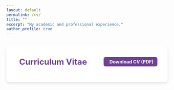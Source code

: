 ```yaml
---
layout: default
permalink: /cv/
title: ""
excerpt: "My academic and professional experience."
author_profile: true
---
```


<style>
/* Main container */
.cv-container {
  max-width: 900px;
  margin: 2rem auto;
  background: #fff;
  padding: 2rem;
  border-radius: 8px;
  box-shadow: 0 4px 8px rgba(0,0,0,0.1);
}

/* Header section */
.cv-header {
  display: flex;
  justify-content: space-between;
  align-items: center;
  flex-wrap: nowrap;
  gap: 12px;
  margin-bottom: 1rem;
}

/* Header title */
.cv-header h1 {
  font-size: 1.6rem;
  font-weight: bold;
  color: #6d4195;
  display: flex;
  align-items: center;
  gap: 8px;
  margin: 0;
  white-space: nowrap;
}

/* Document Icon */
.cv-header i {
  font-size: 1.5rem;
  color: #6d4195;
}

/* Download button */
.cv-download-btn {
  display: inline-flex;
  align-items: center;
  gap: 6px;
  background: #6d4195;
  color: white;
  font-weight: bold;
  padding: 6px 12px;
  font-size: 0.9rem;
  border-radius: 6px;
  text-decoration: none;
  border: none;
  transition: background 0.3s, transform 0.2s;
  white-space: nowrap;
}

.cv-download-btn i {
  font-size: 1.2rem;
  color: white !important;
}

.cv-download-btn:hover {
  background: #4b2a66;
  transform: scale(1.05);
}

/* PDF Preview container */
.iframe-wrapper {
  overflow: hidden;
  border-radius: 8px;
  box-shadow: 0 2px 6px rgba(0,0,0,0.15);
  text-align: center;
}

/* PDF Canvas */
#pdf-viewer {
  width: 100%;
  max-width: 800px;
  display: block;
  margin: auto;
  border-radius: 8px;
}

/* Mobile adjustments */
@media (max-width: 768px) {
  .cv-header {
    flex-wrap: nowrap;
    gap: 10px;
  }

  .cv-header h1 {
    font-size: 1.4rem;
  }

  .cv-download-btn {
    font-size: 0.8rem;
    padding: 5px 10px;
  }
}
</style>

<div class="cv-container">
  <!-- Header -->
  <div class="cv-header">
    <h1>
      <i class="fa-solid fa-file-lines"></i> Curriculum Vitae
    </h1>
    <a href="{{ site.baseurl }}/assets/resumes v_final.pdf" class="cv-download-btn" download="Cheng Wu's CV.pdf">
      <i class="fa-solid fa-download"></i> Download CV (PDF)
    </a>
  </div>

  <!-- PDF Preview -->
  <div class="iframe-wrapper">
    <canvas id="pdf-viewer"></canvas>
  </div>
</div>

<!-- 引入 PDF.js -->
<script src="https://cdnjs.cloudflare.com/ajax/libs/pdf.js/2.14.305/pdf.min.js"></script>

<script>
  document.addEventListener("DOMContentLoaded", function () {
    var url = "{{ site.baseurl }}/assets/resumes v_final.pdf"; // PDF 文件路径

    var loadingTask = pdfjsLib.getDocument(url);
    loadingTask.promise.then(function(pdf) {
      pdf.getPage(1).then(function(page) {
        var scale = 1.5; // 调整缩放比例
        var viewport = page.getViewport({ scale: scale });

        var canvas = document.getElementById('pdf-viewer');
        var context = canvas.getContext('2d');
        canvas.height = viewport.height;
        canvas.width = viewport.width;

        var renderContext = {
          canvasContext: context,
          viewport: viewport
        };
        page.render(renderContext);
      });
    });
  });
</script>
